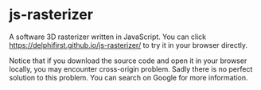 # js-rasterizer
A software 3D rasterizer written in JavaScript. You can click https://delphifirst.github.io/js-rasterizer/ to try it in your browser directly.

Notice that if you download the source code and open it in your browser locally, you may encounter cross-origin problem. Sadly there is no perfect solution to this problem. You can search on Google for more information.
